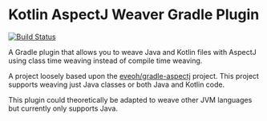 # Kotlin AspectJ Weaver Gradle Plugin

[![Build Status](https://travis-ci.org/JLLeitschuh/gradle-kotlin-aspectj-weaver.svg?branch=master)](https://travis-ci.org/JLLeitschuh/gradle-kotlin-aspectj-weaver)

A Gradle plugin that allows you to weave Java and Kotlin files with AspectJ
using class time weaving instead of compile time weaving.

A project loosely based upon the
[eveoh/gradle-aspectj](https://github.com/eveoh/gradle-aspectj)
project.
This project supports weaving just Java classes or both Java and Kotlin code.

This plugin could theoretically be adapted to weave other JVM languages but
currently only supports Java.
